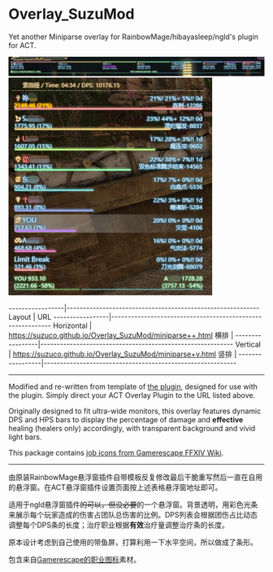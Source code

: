 # Overlay_SuzuMod
Yet another Miniparse overlay for RainbowMage/hibayasleep/ngld's plugin for ACT.

![Preview](/Sample.png)
![Preview (Vertical Layout)](/Sample_v.png)

-----------------|-----------------------------------------------------------
 Layout          | URL
-----------------|-----------------------------------------------------------
 Horizontal      | https://suzuco.github.io/Overlay_SuzuMod/miniparse++.html
 横排            |
-----------------|-----------------------------------------------------------
 Vertical        | https://suzuco.github.io/Overlay_SuzuMod/miniparse+v.html
 竖排            |
-----------------|-----------------------------------------------------------

---
Modified and re-written from template of [the plugin](https://github.com/ngld/OverlayPlugin), designed for use with the plugin. Simply direct your ACT Overlay Plugin to the URL listed above.

Originally designed to fit ultra-wide monitors, this overlay features dynamic DPS and HPS bars to display the percentage of damage and **effective** healing (healers only) accordingly, with transparent background and vivid light bars.

This package contains [job icons from Gamerescape FFXIV Wiki](https://ffxiv.gamerescape.com/wiki/Dictionary_of_Icons).

---
由原装RainbowMage悬浮窗插件自带模板反复修改最后干脆重写然后一直在自用的悬浮窗。在ACT悬浮窗插件设置页面按上述表格悬浮窗地址即可。

适用于ngld悬浮窗插件~~的可以，但没必要~~的一个悬浮窗。背景透明，用彩色光条来展示每个玩家造成的伤害占团队总伤害的比例。DPS列表会根据团伤占比动态调整每个DPS条的长度；治疗职业根据**有效**治疗量调整治疗条的长度。

原本设计考虑到自己使用的带鱼屏，打算利用一下水平空间，所以做成了条形。

包含来自[Gamerescape的职业图标](https://ffxiv.gamerescape.com/wiki/Dictionary_of_Icons)素材。
